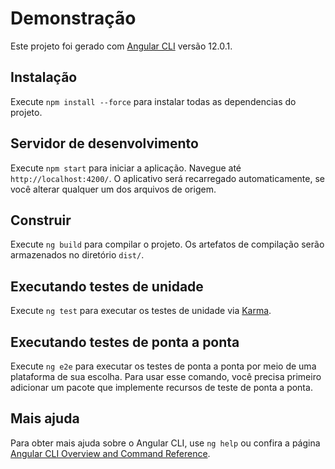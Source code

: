 # Demonstração

Este projeto foi gerado com [Angular CLI](https://github.com/angular/angular-cli) versão 12.0.1.

## Instalação

Execute `npm install --force` para instalar todas as dependencias do projeto.
## Servidor de desenvolvimento

Execute `npm start` para iniciar a aplicação. Navegue até `http://localhost:4200/`. O aplicativo será recarregado automaticamente, se você alterar qualquer um dos arquivos de origem.

## Construir

Execute `ng build` para compilar o projeto. Os artefatos de compilação serão armazenados no diretório `dist/`.

## Executando testes de unidade

Execute `ng test` para executar os testes de unidade via [Karma](https://karma-runner.github.io).

## Executando testes de ponta a ponta

Execute `ng e2e` para executar os testes de ponta a ponta por meio de uma plataforma de sua escolha. Para usar esse comando, você precisa primeiro adicionar um pacote que implemente recursos de teste de ponta a ponta.

## Mais ajuda

Para obter mais ajuda sobre o Angular CLI, use `ng help` ou confira a página [Angular CLI Overview and Command Reference](https://angular.io/cli).
